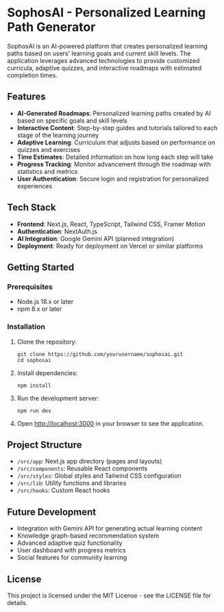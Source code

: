 # SophosAI - Personalized Learning Path Generator

SophosAI is an AI-powered platform that creates personalized learning paths based on users' learning goals and current skill levels. The application leverages advanced technologies to provide customized curricula, adaptive quizzes, and interactive roadmaps with estimated completion times.

## Features

- **AI-Generated Roadmaps**: Personalized learning paths created by AI based on specific goals and skill levels
- **Interactive Content**: Step-by-step guides and tutorials tailored to each stage of the learning journey
- **Adaptive Learning**: Curriculum that adjusts based on performance on quizzes and exercises
- **Time Estimates**: Detailed information on how long each step will take
- **Progress Tracking**: Monitor advancement through the roadmap with statistics and metrics
- **User Authentication**: Secure login and registration for personalized experiences

## Tech Stack

- **Frontend**: Next.js, React, TypeScript, Tailwind CSS, Framer Motion
- **Authentication**: NextAuth.js
- **AI Integration**: Google Gemini API (planned integration)
- **Deployment**: Ready for deployment on Vercel or similar platforms

## Getting Started

### Prerequisites

- Node.js 18.x or later
- npm 8.x or later

### Installation

1. Clone the repository:
   ```
   git clone https://github.com/yourusername/sophosai.git
   cd sophosai
   ```

2. Install dependencies:
   ```
   npm install
   ```

3. Run the development server:
   ```
   npm run dev
   ```

4. Open [http://localhost:3000](http://localhost:3000) in your browser to see the application.

## Project Structure

- `/src/app`: Next.js app directory (pages and layouts)
- `/src/components`: Reusable React components
- `/src/styles`: Global styles and Tailwind CSS configuration
- `/src/lib`: Utility functions and libraries
- `/src/hooks`: Custom React hooks

## Future Development

- Integration with Gemini API for generating actual learning content
- Knowledge graph-based recommendation system
- Advanced adaptive quiz functionality
- User dashboard with progress metrics
- Social features for community learning

## License

This project is licensed under the MIT License - see the LICENSE file for details.